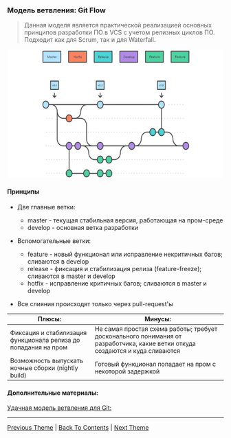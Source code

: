 ### Модель ветвления: Git Flow 

> Данная моделя является практической реализацией основных принципов разработки ПО в VCS с учетом релизных циклов ПО. 
Подходит как для Scrum, так и для Waterfall.

<img src="https://github.com/eldaroid/pictures/blob/master/other/GitFlow.png" alt="alt text" width="600" height="300">

#### Принципы

* Две главные ветки:

    * master - текущая стабильная версия, работающая на пром-среде
    * develop - основная ветка разработки

* Вспомогательные ветки:

    * feature - новый функционал или исправление некритичных багов; сливаются в develop
    * release - фиксация и стабилизация релиза (feature-freeze); сливаются в master и develop
    * hotfix - исправление критичных багов; сливаются в master и develop

* Все слияния происходят только через pull-request'ы

| Плюсы: | Минусы: |
| ------------- |------------------|
| Фиксация и стабилизация функционала релиза до попадания на пром | Не самая простая схема работы; требует досконального понимания от разработчика, какие ветки откуда создаются и куда сливаются |
| Возможность выпускать ночные сборки (nightly build) | Готовый функционал попадает на пром с некоторой задержкой |

#### Дополнительные материалы:

[Удачная модель ветвления для Git:](https://habr.com/ru/post/106912/)

---

[Previous Theme](/Git%2BTerminal/Git.md) | [Back To Contents](https://github.com/eldaroid/iosBasics) |  [Next Theme]()
